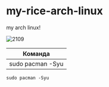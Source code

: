 # my-rice-arch-linux
my arch linux!


![2109](https://user-images.githubusercontent.com/127678638/224560547-17d2ee5f-f687-4871-9f01-60c1de6f4c26.jpg)



| Команда |
| ------- |
| sudo pacman -Syu |




`sudo pacman -Syu`




